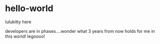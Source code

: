 # hello-world
lulukitty here		 

developers are in phases....wonder what 3 years from now holds for me in this world!
legoooo!
